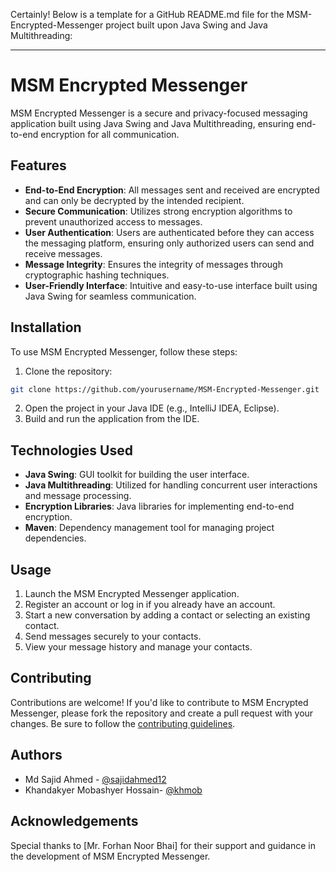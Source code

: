 Certainly! Below is a template for a GitHub README.md file for the MSM-Encrypted-Messenger project built upon Java Swing and Java Multithreading:

---

# MSM Encrypted Messenger

MSM Encrypted Messenger is a secure and privacy-focused messaging application built using Java Swing and Java Multithreading, ensuring end-to-end encryption for all communication.

## Features

- **End-to-End Encryption**: All messages sent and received are encrypted and can only be decrypted by the intended recipient.
- **Secure Communication**: Utilizes strong encryption algorithms to prevent unauthorized access to messages.
- **User Authentication**: Users are authenticated before they can access the messaging platform, ensuring only authorized users can send and receive messages.
- **Message Integrity**: Ensures the integrity of messages through cryptographic hashing techniques.
- **User-Friendly Interface**: Intuitive and easy-to-use interface built using Java Swing for seamless communication.

## Installation

To use MSM Encrypted Messenger, follow these steps:

1. Clone the repository:

```bash
git clone https://github.com/yourusername/MSM-Encrypted-Messenger.git
```

2. Open the project in your Java IDE (e.g., IntelliJ IDEA, Eclipse).
3. Build and run the application from the IDE.

## Technologies Used

- **Java Swing**: GUI toolkit for building the user interface.
- **Java Multithreading**: Utilized for handling concurrent user interactions and message processing.
- **Encryption Libraries**: Java libraries for implementing end-to-end encryption.
- **Maven**: Dependency management tool for managing project dependencies.

## Usage

1. Launch the MSM Encrypted Messenger application.
2. Register an account or log in if you already have an account.
3. Start a new conversation by adding a contact or selecting an existing contact.
4. Send messages securely to your contacts.
5. View your message history and manage your contacts.

## Contributing

Contributions are welcome! If you'd like to contribute to MSM Encrypted Messenger, please fork the repository and create a pull request with your changes. Be sure to follow the [contributing guidelines](CONTRIBUTING.md).


## Authors

- Md Sajid Ahmed - [@sajidahmed12](https://github.com/sajidahmed12)
- Khandakyer Mobashyer Hossain- [@khmob](https://github.com)

## Acknowledgements

Special thanks to [Mr. Forhan Noor Bhai] for their support and guidance in the development of MSM Encrypted Messenger.
